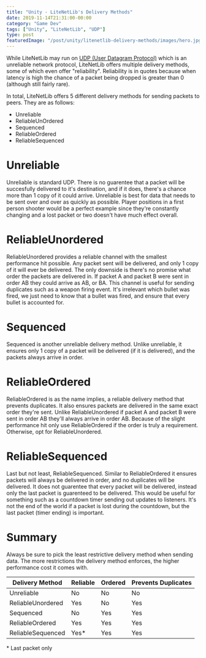 ```yaml
---
title: "Unity - LiteNetLib's Delivery Methods"
date: 2019-11-14T21:31:00-00:00
category: "Game Dev"
tags: ["Unity", "LiteNetLib", "UDP"]
type: post
featuredImage: "/post/unity/litenetlib-delivery-methods/images/hero.jpg"
---
```


While LiteNetLib may run on [UDP (User Datagram Protocol)](https://www.cloudflare.com/learning/ddos/glossary/user-datagram-protocol-udp/) which is an unreliable network protocol, LiteNetLib offers multiple delivery methods, some of which even offer "reliability". Reliability is in quotes because when latency is high the chance of a packet being dropped is greater than 0 (although still fairly rare).

In total, LiteNetLib offers 5 different delivery methods for sending packets to peers. They are as follows:

- Unreliable
- ReliableUnOrdered
- Sequenced
- ReliableOrdered
- ReliableSequenced

# Unreliable

Unreliable is standard UDP. There is no guarentee that a packet will be succesfully delivered to it's destination, and if it does, there's a chance more than 1 copy of it could arrive. Unreliable is best for data that needs to be sent over and over as quickly as possible. Player positions in a first person shooter would be a perfect example since they're constantly changing and a lost packet or two doesn't have much effect overall.

# ReliableUnordered

ReliableUnordered provides a reliable channel with the smallest performance hit possible. Any packet sent will be delivered, and only 1 copy of it will ever be delivered. The only downside is there's no promise what order the packets are delivered in. If packet A and packet B were sent in order AB they could arrive as AB, or BA. This channel is useful for sending duplicates such as a weapon firing event. It's irrelevant which bullet was fired, we just need to know that a bullet was fired, and ensure that every bullet is accounted for.

# Sequenced

Sequenced is another unreliable delivery method. Unlike unreliable, it ensures only 1 copy of a packet will be delivered (if it is delivered), and the packets always arrive in order.

# ReliableOrdered

ReliableOrdered is as the name implies, a reliable delivery method that prevents duplicates. It also ensures packets are delivered in the same exact order they're sent. Unlike ReliableUnordered if packet A and packet B were sent in order AB they'll always arrive in order AB. Because of the slight performance hit only use ReliableOrdered if the order is truly a requirement. Otherwise, opt for ReliableUnordered.

# ReliableSequenced

Last but not least, ReliableSequenced. Similar to ReliableOrdered it ensures packets will always be delivered in order, and no duplicates will be delivered. It does not guarentee that every packet will be delivered, instead only the last packet is guarenteed to be delivered. This would be useful for something such as a countdown timer sending out updates to listeners. It's not the end of the world if a packet is lost during the countdown, but the last packet (timer ending) is important.

# Summary

Always be sure to pick the least restrictive delivery method when sending data. The more restrictions the delivery method enforces, the higher performance cost it comes with.

| Delivery Method   | Reliable | Ordered | Prevents Duplicates |
| ----------------- | -------- | ------- | ------------------- |
| Unreliable        | No       | No      | No                  | No |
| ReliableUnordered | Yes      | No      | Yes                 |
| Sequenced         | No       | Yes     | Yes                 |
| ReliableOrdered   | Yes      | Yes     | Yes                 |
| ReliableSequenced | Yes\*    | Yes     | Yes                 |

\* Last packet only
